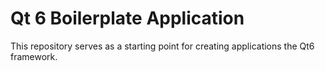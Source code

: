 # Qt 6 Boilerplate Application

This repository serves as a starting point for creating applications the Qt6 framework. 
